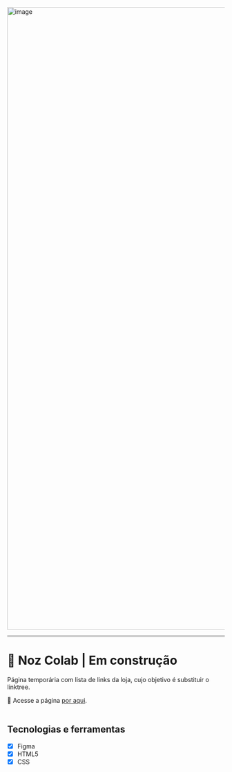 <img width="1440" alt="image" src="https://github.com/brunacdp/nozcolabtemp/assets/126818470/09441fde-b21e-48cc-be32-9010fe0789df">
<hr>

# :chestnut: Noz Colab | Em construção

  Página temporária com lista de links da loja, cujo objetivo é substituir o linktree.

  :link: Acesse a página [por aqui](https://nozcolab.com.br/).
  <br>
  <br>

## Tecnologias e ferramentas

- [X] Figma
- [X] HTML5
- [X] CSS
